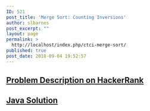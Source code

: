 ```yaml
---
ID: 521
post_title: 'Merge Sort: Counting Inversions'
author: slbarnes
post_excerpt: ""
layout: page
permalink: >
  http://localhost/index.php/ctci-merge-sort/
published: true
post_date: 2018-09-04 19:52:57
---
```

## <a href="https://www.hackerrank.com/challenges/ctci-merge-sort" target="_blank" rel="noopener">Problem Description on HackerRank</a>

## [Java Solution][1]

 [1]: /index.php/ctci-merge-sort/ctci-merge-sort-java